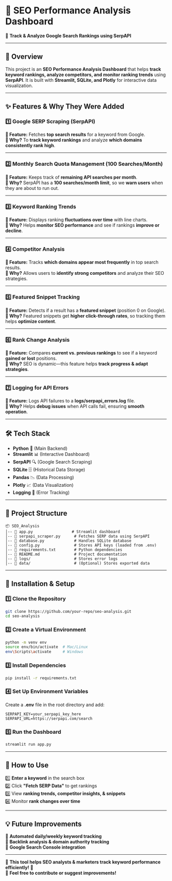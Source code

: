 # **📌 SEO Performance Analysis Dashboard**  

🚀 **Track & Analyze Google Search Rankings using SerpAPI**  

---

## **📖 Overview**  
This project is an **SEO Performance Analysis Dashboard** that helps **track keyword rankings, analyze competitors, and monitor ranking trends** using **SerpAPI**. It is built with **Streamlit, SQLite, and Plotly** for interactive data visualization.  

---

## **✨ Features & Why They Were Added**  

### **1️⃣ Google SERP Scraping (SerpAPI)**
**📌 Feature:** Fetches **top search results** for a keyword from Google.  
**🤔 Why?** To **track keyword rankings** and analyze **which domains consistently rank high**.  

---

### **2️⃣ Monthly Search Quota Management (100 Searches/Month)**
**📌 Feature:** Keeps track of **remaining API searches per month**.  
**🤔 Why?** SerpAPI has a **100 searches/month limit**, so we **warn users** when they are about to run out.  

---

### **3️⃣ Keyword Ranking Trends**
**📌 Feature:** Displays ranking **fluctuations over time** with line charts.  
**🤔 Why?** Helps **monitor SEO performance** and see if rankings **improve or decline**.  

---

### **4️⃣ Competitor Analysis**
**📌 Feature:** Tracks **which domains appear most frequently** in top search results.  
**🤔 Why?** Allows users to **identify strong competitors** and analyze their SEO strategies.  

---

### **5️⃣ Featured Snippet Tracking**
**📌 Feature:** Detects if a result has a **featured snippet** (position 0 on Google).  
**🤔 Why?** Featured snippets get **higher click-through rates**, so tracking them helps **optimize content**.  

---

### **6️⃣ Rank Change Analysis**
**📌 Feature:** Compares **current vs. previous rankings** to see if a keyword **gained or lost** positions.  
**🤔 Why?** SEO is dynamic—this feature helps **track progress & adapt strategies**.  

---

### **7️⃣ Logging for API Errors**
**📌 Feature:** Logs API failures to a **logs/serpapi_errors.log** file.  
**🤔 Why?** Helps **debug issues** when API calls fail, ensuring **smooth operation**.  

---

## **🛠️ Tech Stack**
- **Python** 🐍 (Main Backend)
- **Streamlit** 📊 (Interactive Dashboard)
- **SerpAPI** 🔍 (Google Search Scraping)
- **SQLite** 🗄️ (Historical Data Storage)
- **Pandas** 📉 (Data Processing)
- **Plotly** 📈 (Data Visualization)
- **Logging** 📜 (Error Tracking)

---

## **📂 Project Structure**
```
📦 SEO_Analysis
│-- 📜 app.py                 # Streamlit dashboard
│-- 📜 serpapi_scraper.py      # Fetches SERP data using SerpAPI
│-- 📜 database.py             # Handles SQLite database
│-- 📜 config.py               # Stores API keys (loaded from .env)
│-- 📜 requirements.txt        # Python dependencies
│-- 📜 README.md               # Project documentation
│-- 📂 logs/                   # Stores error logs
│-- 📂 data/                   # (Optional) Stores exported data
```

---

## **🚀 Installation & Setup**  

### **1️⃣ Clone the Repository**  
```bash
git clone https://github.com/your-repo/seo-analysis.git
cd seo-analysis
```

### **2️⃣ Create a Virtual Environment**  
```bash
python -m venv env
source env/bin/activate  # Mac/Linux
env\Scripts\activate     # Windows
```

### **3️⃣ Install Dependencies**  
```bash
pip install -r requirements.txt
```

### **4️⃣ Set Up Environment Variables**  
Create a **.env** file in the root directory and add:  
```
SERPAPI_KEY=your_serpapi_key_here
SERPAPI_URL=https://serpapi.com/search
```

### **5️⃣ Run the Dashboard**  
```bash
streamlit run app.py
```

---

## **📌 How to Use**
1️⃣ **Enter a keyword** in the search box  
2️⃣ Click **"Fetch SERP Data"** to get rankings  
3️⃣ View **ranking trends, competitor insights, & snippets**  
4️⃣ Monitor **rank changes over time**  

---

## **💡 Future Improvements**
🔹 **Automated daily/weekly keyword tracking**  
🔹 **Backlink analysis & domain authority tracking**  
🔹 **Google Search Console integration**  

---

🎯 **This tool helps SEO analysts & marketers track keyword performance efficiently!** 🚀  
🙌 **Feel free to contribute or suggest improvements!**